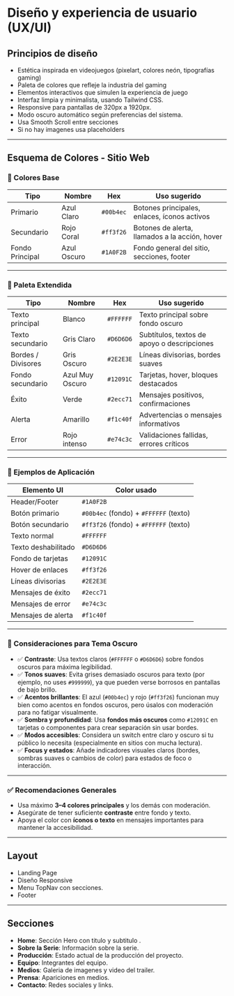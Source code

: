 # Diseño y experiencia de usuario (UX/UI)

## Principios de diseño

- Estética inspirada en videojuegos (pixelart, colores neón, tipografías gaming)
- Paleta de colores que refleje la industria del gaming
- Elementos interactivos que simulen la experiencia de juego
- Interfaz limpia y minimalista, usando Tailwind CSS.
- Responsive para pantallas de 320px a 1920px.
- Modo oscuro automático según preferencias del sistema.
- Usa Smooth Scroll entre secciones
- Si no hay imagenes usa placeholders

---

## Esquema de Colores - Sitio Web

### 🎯 Colores Base

| Tipo            | Nombre       | Hex       | Uso sugerido                                              |
|-----------------|--------------|-----------|-----------------------------------------------------------|
| Primario        | Azul Claro   | `#00b4ec` | Botones principales, enlaces, íconos activos              |
| Secundario      | Rojo Coral   | `#ff3f26` | Botones de alerta, llamados a la acción, hover            |
| Fondo Principal | Azul Oscuro  | `#1A0F2B` | Fondo general del sitio, secciones, footer                |

---

### 🌈 Paleta Extendida

| Tipo                | Nombre         | Hex       | Uso sugerido                                        |
|---------------------|----------------|-----------|-----------------------------------------------------|
| Texto principal     | Blanco         | `#FFFFFF` | Texto principal sobre fondo oscuro                  |
| Texto secundario    | Gris Claro     | `#D6D6D6` | Subtítulos, textos de apoyo o descripciones         |
| Bordes / Divisores  | Gris Oscuro    | `#2E2E3E` | Líneas divisorias, bordes suaves                    |
| Fondo secundario    | Azul Muy Oscuro| `#12091C` | Tarjetas, hover, bloques destacados                 |
| Éxito               | Verde          | `#2ecc71` | Mensajes positivos, confirmaciones                  |
| Alerta              | Amarillo       | `#f1c40f` | Advertencias o mensajes informativos                |
| Error               | Rojo intenso   | `#e74c3c` | Validaciones fallidas, errores críticos             |

---

### 🧭 Ejemplos de Aplicación

| Elemento UI             | Color usado                                |
|-------------------------|--------------------------------------------|
| Header/Footer           | `#1A0F2B`                                  |
| Botón primario          | `#00b4ec` (fondo) + `#FFFFFF` (texto)      |
| Botón secundario        | `#ff3f26` (fondo) + `#FFFFFF` (texto)      |
| Texto normal            | `#FFFFFF`                                  |
| Texto deshabilitado     | `#D6D6D6`                                  |
| Fondo de tarjetas       | `#12091C`                                  |
| Hover de enlaces        | `#ff3f26`                                  |
| Líneas divisorias       | `#2E2E3E`                                  |
| Mensajes de éxito       | `#2ecc71`                                  |
| Mensajes de error       | `#e74c3c`                                  |
| Mensajes de alerta      | `#f1c40f`                                  |

---

### 🌙 Consideraciones para Tema Oscuro

- ✅ **Contraste**: Usa textos claros (`#FFFFFF` o `#D6D6D6`) sobre fondos oscuros para máxima legibilidad.
- ✅ **Tonos suaves**: Evita grises demasiado oscuros para texto (por ejemplo, no uses `#999999`), ya que pueden verse borrosos en pantallas de bajo brillo.
- ✅ **Acentos brillantes**: El azul (`#00b4ec`) y rojo (`#ff3f26`) funcionan muy bien como acentos en fondos oscuros, pero úsalos con moderación para no fatigar visualmente.
- ✅ **Sombra y profundidad**: Usa **fondos más oscuros** como `#12091C` en tarjetas o componentes para crear separación sin usar bordes.
- ✅ **Modos accesibles**: Considera un switch entre claro y oscuro si tu público lo necesita (especialmente en sitios con mucha lectura).
- ✅ **Focus y estados**: Añade indicadores visuales claros (bordes, sombras suaves o cambios de color) para estados de foco o interacción.

---

### ✅ Recomendaciones Generales

- Usa máximo **3–4 colores principales** y los demás con moderación.
- Asegúrate de tener suficiente **contraste** entre fondo y texto.
- Apoya el color con **íconos o texto** en mensajes importantes para mantener la accesibilidad.

---

## Layout

- Landing Page
- Diseño Responsive
- Menu TopNav con secciones.
- Footer

---

## Secciones

- **Home**: Sección Hero con titulo y subtitulo .
- **Sobre la Serie**: Información sobre la serie.
- **Producción**: Estado actual de la producción del proyecto.
- **Equipo**: Integrantes del equipo.
- **Medios**: Galeria de imagenes y video del trailer.
- **Prensa**: Apariciones en medios.
- **Contacto**: Redes sociales y links.